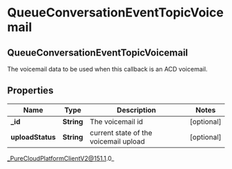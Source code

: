 # QueueConversationEventTopicVoicemail

## QueueConversationEventTopicVoicemail
The voicemail data to be used when this callback is an ACD voicemail.

## Properties

|Name | Type | Description | Notes|
|------------ | ------------- | ------------- | -------------|
| **_id** | **String** | The voicemail id | [optional] |
| **uploadStatus** | **String** | current state of the voicemail upload | [optional] |



_PureCloudPlatformClientV2@151.1.0_
